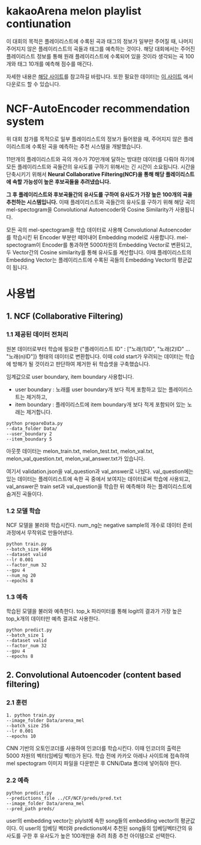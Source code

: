 # kakaoArena melon playlist contiunation

이 대회의 목적은 플레이리스트에 수록된 곡과 태그의 정보가 일부만 주어질 때, 나머지 주어지지 않은 플레이리스트의 곡들과 태그를 예측하는 것이다.
해당 대회에서는 주어진 플레이리스트 정보를 통해 원래 플레이리스트에 수록되어 있을 것이라 생각되는 곡 100개와 태그 10개를 예측해 점수를 매긴다.

자세한 내용은 [해당 사이트](https://arena.kakao.com/c/7)를 참고하길 바랍니다.
또한 필요한 데이터는 [이 사이트](https://arena.kakao.com/c/7/data) 에서 다운로드 할 수 있습니다.


# NCF-AutoEncoder recommendation system

위 대회 참가를 목적으로 일부 플레이리스트의 정보가 들어왔을 때, 주어지지 않은 플레이리스트에 수록된 곡을 예측하는 추천 시스템을 개발했습니다. 

11만개의 플레이리스트와 곡의 개수가 70만개에 달하는 방대한 데이터를 다뤄야 하기에 모든 플레이리스트와 곡들간의 유사도를 구하기 위해서는 긴 시간이 소요됩니다. 
시간을 단축시키기 위해서 **Neural Collaborative Filtering(NCF)을 통해 해당 플레이리스트에 속할 가능성이 높은 후보곡들을 추려냈습니다.**

**그 후 플레이리스트와 후보곡들간의 유사도를 구하여 유사도가 가장 높은 100개의 곡을 추천하는 시스템입니다.**
이때 플레이리스트와 곡들간의 유사도를 구하기 위해 해당 곡의 mel-spectogram을 Convolutional Autoencoder와 Cosine Similarity가 사용됩니다.

모든 곡의 mel-spectogram을 학습 데이터로 사용해 Convolutional Autoencoder를 학습시킨 뒤 Encoder 부분만 떼어내어 Embedding model로 사용합니다. 
mel-spectogram이 Encoder를 통과하면 5000차원의 Embedding Vector로 변환되고, 두 Vector간의 Cosine similarity를 통해 유사도를 계산합니다.
이때 플레이리스트의 Embedding Vector는 플레이리스트에 수록된 곡들의 Embedding Vector의 평균값이 됩니다.



# 사용법

## 1. NCF (Collaborative Filtering)

### 1.1 제공된 데이터 전처리 
원본 데이터로부터 학습에 필요한 {"플레이리스트 ID" : ["노래(1)ID", "노래(2)ID" ... "노래(n)ID"]} 형태의 데이터로 변환합니다.
이때 cold start가 우려되는 데이터는 학습에 방해가 될 것이라고 판단하여 제거한 뒤 학습셋을 구축했습니다.

임계값으로 user boundary, item boundary 사용합니다.
* user boundary : 노래를 user boundary개 보다 적게 포함하고 있는 플레이리스트는 제거하고,  
* item boundary : 플레이리스트에 item boundary개 보다 적게 포함되어 있는 노래는 제거합니다.
```
python prepareData.py
--data_folder Data/ 
--user_boundary 2 
--item_boundary 5
```

아웃풋 데이터는 melon_train.txt, melon_test.txt, melon_val.txt, melon_val_question.txt, melon_val_answer.txt가 있습니다.

여기서 validation.json을 val_question과 val_answer로 나눴다.
val_question에는 있는 데이터는 플레이리스트에 속한 곡 중에서 보여지는 데이터로써 학습에 사용되고,
val_answer은 train set과 val_question을 학습한 뒤 예측해야 하는 플레이리스트에 숨겨진 곡들이다.


### 1.2 모델 학습
NCF 모델을 불러와 학습시킨다. 
num_ng는 negative sample의 개수로 데이터 준비 과정에서 무작위로 만들어낸다.
```
python train.py 
--batch_size 4096
--dataset valid
--lr 0.001
--factor_num 32
--gpu 4
--num_ng 20
--epochs 8
```

### 1.3 예측
학습된 모델을 불러와 예측한다.
top_k 파라미터를 통해 logit의 결과가 가장 높은 top_k개의 데이터만 예측 결과로 사용한다.

```
python predict.py 
--batch_size 1 
--dataset valid 
--factor_num 32 
--gpu 4 
--epochs 8
```



## 2. Convolutional Autoencoder (content based filtering)

### 2.1 훈련
```
1. python train.py
--image_folder Data/arena_mel
--batch_size 256
--lr 0.001
--epochs 10
```
CNN 기반의 오토인코더를 사용하여 인코더를 학습시킨다.
이때 인코더의 출력은 5000 차원의 벡터(임베딩 벡터)가 된다.
학습 전에 카카오 아레나 사이트에 접속하여 mel spectogram 이미지 파일을 다운받은 후 CNN/Data 폴더에 넣어줘야 한다.

### 2.2 예측
```
python predict.py
--predictions_file ../CF/NCF/preds/pred.txt
--image_folder Data/arena_mel
--pred_path preds/
```
user의 embedding vector는 plylst에 속한 song들의 embedding vector의 평균값이다.
이 user의 임베딩 벡터와 predictions에서 추천된 song들의 임베딩벡터간의 유사도를 구한 후 유사도가 높은 100개만을 추려 최종 추천 아이템으로 선택한다.
